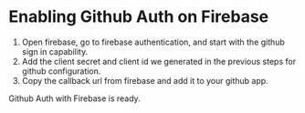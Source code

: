 # Enabling Github Auth on Firebase

1. Open firebase, go to firebase authentication, and start with the github sign in capability.
2. Add the client secret and client id we generated in the previous steps for github configuration.
3. Copy the callback url from firebase and add it to your github app.

Github Auth with Firebase is ready.
